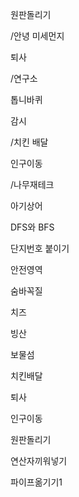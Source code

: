 원판돌리기

/안녕 미세먼지

퇴사

/연구소

톱니바퀴

감시

/치킨 배달

인구이동

/나무재테크

아기상어





DFS와 BFS

단지번호 붙이기

안전영역

숨바꼭질

치즈

빙산

보물섬

치킨배달

퇴사

인구이동

원판돌리기

연산자끼워넣기

파이프옮기기1